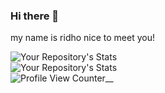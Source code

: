### Hi there 👋

my name is ridho
nice to meet you!

![Your Repository's Stats](https://github-readme-stats.vercel.app/api?username=ridhotamma&show_icons=true) <br/>
![Your Repository's Stats](https://github-readme-stats.vercel.app/api/top-langs/?username=ridhotamma&theme=blue-green) <br/>
![Profile View Counter](https://komarev.com/ghpvc/?username=ridhotamma)__
